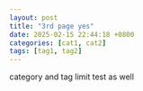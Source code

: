```yaml
---
layout: post
title: "3rd page yes"
date: 2025-02-15 22:44:18 +0800
categories: [cat1, cat2]
tags: [tag1, tag2]
---
```


category and tag limit test as well